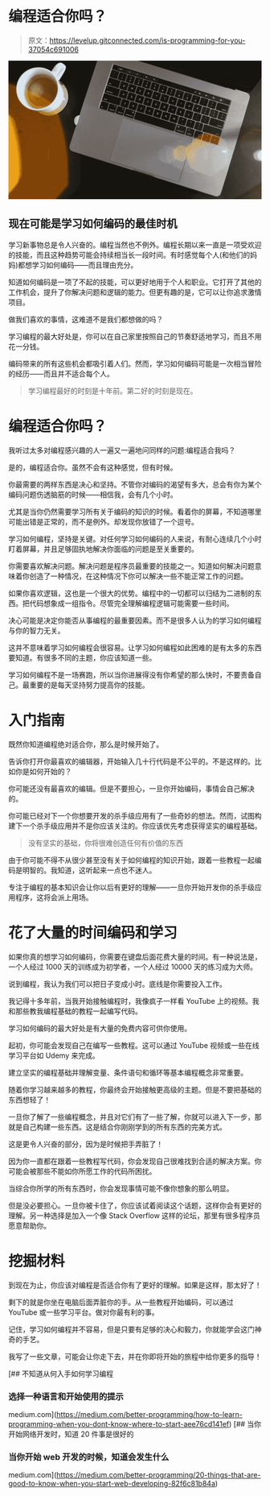 # 编程适合你吗？

> 原文：<https://levelup.gitconnected.com/is-programming-for-you-37054c691006>

![](img/d97451c7566cdee17e9c26f9a48d1b15.png)

## 现在可能是学习如何编码的最佳时机

学习新事物总是令人兴奋的。编程当然也不例外。编程长期以来一直是一项受欢迎的技能，而且这种趋势可能会持续相当长一段时间。有时感觉每个人(和他们的妈妈)都想学习如何编码——而且理由充分。

知道如何编码是一项了不起的技能，可以更好地用于个人和职业。它打开了其他的工作机会，提升了你解决问题和逻辑的能力。但更有趣的是，它可以让你追求激情项目。

做我们喜欢的事情，这难道不是我们都想做的吗？

学习编程的最大好处是，你可以在自己家里按照自己的节奏舒适地学习，而且不用花一分钱。

编码带来的所有这些机会都吸引着人们。然而，学习如何编码可能是一次相当冒险的经历——而且并不适合每个人。

> 学习编程最好的时刻是十年前。第二好的时刻是现在。

# 编程适合你吗？

我听过太多对编程感兴趣的人一遍又一遍地问同样的问题:编程适合我吗？

是的，编程适合你。虽然不会有这种感觉，但有时候。

你最需要的两样东西是决心和坚持。不管你对编码的渴望有多大，总会有你为某个编码问题伤透脑筋的时候——相信我，会有几个小时。

尤其是当你仍然需要学习所有关于编码的知识的时候。看着你的屏幕，不知道哪里可能出错是正常的，而不是例外。却发现你放错了一个逗号。

学习如何编程，坚持是关键。对任何学习如何编码的人来说，有耐心连续几个小时盯着屏幕，并且足够固执地解决你面临的问题是至关重要的。

你需要喜欢解决问题。解决问题是程序员最重要的技能之一。知道如何解决问题意味着你创造了一种情况，在这种情况下你可以解决一些不能正常工作的问题。

如果你喜欢逻辑，这也是一个很大的优势。编程中的一切都可以归结为二进制的东西。把代码想象成一组指令。尽管完全理解编程逻辑可能需要一些时间。

决心可能是决定你能否从事编程的最重要因素。而不是很多人认为的学习如何编程与你的智力无关。

这并不意味着学习如何编程会很容易。让学习如何编程如此困难的是有太多的东西要知道。有很多不同的主题，你应该知道一些。

学习如何编程不是一场赛跑，所以当你进展得没有你希望的那么快时，不要责备自己。最重要的是每天坚持努力提高你的技能。

# 入门指南

既然你知道编程绝对适合你，那么是时候开始了。

告诉你打开你最喜欢的编辑器，开始输入几十行代码是不公平的。不是这样的。比如你是如何开始的？

你可能还没有最喜欢的编辑。但是不要担心，一旦你开始编码，事情会自己解决的。

你可能已经对下一个你想要开发的杀手级应用有了一些奇妙的想法。然而，试图构建下一个杀手级应用并不是你应该关注的。你应该优先考虑获得坚实的编程基础。

> 没有坚实的基础，你将很难创造任何有价值的东西

由于你可能不得不从很少甚至没有关于如何编程的知识开始，跟着一些教程一起编码是明智的。我知道，这听起来一点也不迷人。

专注于编程的基本知识会让你以后有更好的理解——一旦你开始开发你的杀手级应用程序，这将会派上用场。

# 花了大量的时间编码和学习

如果你真的想学习如何编码，你需要在键盘后面花费大量的时间。有一种说法是，一个人经过 1000 天的训练成为初学者，一个人经过 10000 天的练习成为大师。

说到编程，我认为我们可以把日子变成小时。底线是你需要投入工作。

我记得十多年前，当我开始接触编程时，我像疯子一样看 YouTube 上的视频。我和那些教我编程基础的教程一起编写代码。

学习如何编码的最大好处是有大量的免费内容可供你使用。

起初，你可能会发现自己在编写一些教程。这可以通过 YouTube 视频或一些在线学习平台如 Udemy 来完成。

建立坚实的编程基础并理解变量、条件语句和循环等基本编程概念非常重要。

随着你学习越来越多的教程，你最终会开始接触更高级的主题。但是不要把基础的东西想轻了！

一旦你了解了一些编程概念，并且对它们有了一些了解，你就可以进入下一步，那就是自己构建一些东西。这是结合你刚刚学到的所有东西的完美方式。

这是更令人兴奋的部分，因为是时候把手弄脏了！

因为你一直都在跟着一些教程写代码，你会发现自己很难找到合适的解决方案。你可能会被那些不能如你所愿工作的代码所困扰。

当综合你所学的所有东西时，你会发现事情可能不像你想象的那么明显。

但是没必要担心。一旦你被卡住了，你应该试着阅读这个话题，这样你会有更好的理解。另一种选择是加入一个像 Stack Overflow 这样的论坛，那里有很多程序员愿意帮助你。

# 挖掘材料

到现在为止，你应该对编程是否适合你有了更好的理解。如果是这样，那太好了！

剩下的就是你坐在电脑后面弄脏你的手。从一些教程开始编码，可以通过 YouTube 或一些学习平台。做对你最有利的事。

记住，学习如何编程并不容易，但是只要有足够的决心和毅力，你就能学会这门神奇的手艺。

我写了一些文章，可能会让你走下去，并在你即将开始的旅程中给你更多的指导！

[](https://medium.com/better-programming/how-to-learn-programming-when-you-dont-know-where-to-start-aee76cd141ef) [## 不知道从何入手如何学习编程

### 选择一种语言和开始使用的提示

medium.com](https://medium.com/better-programming/how-to-learn-programming-when-you-dont-know-where-to-start-aee76cd141ef) [](https://medium.com/better-programming/20-things-that-are-good-to-know-when-you-start-web-developing-82f6c81b84a) [## 当你开始网络开发时，知道 20 件事是很好的

### 当你开始 web 开发的时候，知道会发生什么

medium.com](https://medium.com/better-programming/20-things-that-are-good-to-know-when-you-start-web-developing-82f6c81b84a)